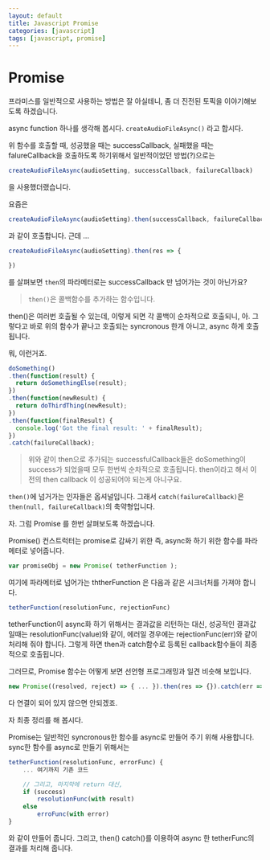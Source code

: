 ```yaml
---
layout: default 
title: Javascript Promise
categories: [javascript]
tags: [javascript, promise]
---
```


# Promise

프라미스를 일반적으로 사용하는 방법은 잘 아실테니, 좀 더 진전된 토픽을 이야기해보도록 하겠습니다.

async function 하나를 생각해 봅시다. `createAudioFileAsync()` 라고 합시다. 

위 함수를 호출할 때, 성공했을 때는 successCallback, 실패했을 때는 falureCallback을 호출하도록 하기위해서 일반적이었던 방법(?)으로는 

```js
createAudioFileAsync(audioSetting, successCallback, failureCallback)
```
을 사용했더랬습니다.

요즘은 

```js
createAudioFileAsync(audioSetting).then(successCallback, failureCallback)
```

과 같이 호출합니다. 근데 ...

```js
createAudioFileAsync(audioSetting).then(res => {

})
```
를 살펴보면 `then`의 파라메터로는 successCallback 만 넘어가는 것이 아닌가요?

>`then()`은 콜백함수를 추가하는 함수입니다.  

then()은 여러번 호출될 수 있는데, 이렇게 되면 각 콜백이 순차적으로 호출되니, 아. 그렇다고 바로 위의 함수가 끝나고 호출되는 syncronous 한개 아니고, async 하게 호출됩니다. 

뭐, 이런거죠.

```js
doSomething()
.then(function(result) {
  return doSomethingElse(result);
})
.then(function(newResult) {
  return doThirdThing(newResult);
})
.then(function(finalResult) {
  console.log('Got the final result: ' + finalResult);
})
.catch(failureCallback);
```
>위와 같이 then으로 추가되는 successfulCallback들은 doSomething이 success가 되었을때 모두 한번씩 순차적으로 호출됩니다. then이라고 해서 이전의 then callback 이 성공되어야 되는게 아니구요.


`then()`에 넘거가는 인자들은 옵셔널입니다. 그래서 `catch(failureCallback)`은 `then(null, failureCallback)`의 축약형입니다.


자. 그럼 Promise 를 한번 살펴보도록 하겠습니다.

Promise() 컨스트럭터는 promise로 감싸기 위한 즉, async화 하기 위한 함수를 파라메터로 넣어줍니다.

```js
var promiseObj = new Promise( tetherFunction );
```

여기에 파라메터로 넘어가는 ththerFunction 은 다음과 같은 시크너처를 가져야 합니다.

```js
tetherFunction(resolutionFunc, rejectionFunc)
```

tetherFunction이 async화 하기 위해서는 결과값을 리턴하는 대신, 성공적인 결과값일때는 resolutionFunc(value)와 같이, 에러일 경우에는 rejectionFunc(err)와 같이 처리해 줘야 합니다. 그렇게 하면 then과 catch함수로 등록된 callback함수들이 최종적으로 호출됩니다.


그러므로, Promise 함수는 어떻게 보면 선언형 프로그래밍과 일견 비슷해 보입니다. 

```js
new Promise((resolved, reject) => { ... }).then(res => {}).catch(err => {})
```

다 연결이 되어 있지 않으면 안되겠죠.


자 최종 정리를 해 봅시다.

Promise는 일반적인 syncronous한 함수를 async로 만들어 주기 위해 사용합니다.
sync한 함수를 async로 만들기 위해서는 

```js
tetherFunction(resolutionFunc, errorFunc) {
    ... 여기까지 기존 코드

    // 그리고, 마지막에 return 대신,
    if (success) 
        resolutionFunc(with result)
    else
        erroFunc(with error)
}
```

와 같이 만들어 줍니다. 그리고, then() catch()를 이용하여 async 한 tetherFunc의 결과를 처리해 줍니다.